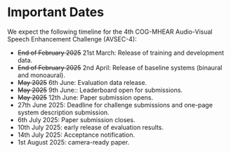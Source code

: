 # Important Dates

We expect the following timeline for the 4th COG-MHEAR Audio-Visual Speech Enhancement Challenge (AVSEC-4):

- ~~End of February 2025~~ 21st March: Release of training and development data. 
- ~~End of February 2025~~ 2nd April: Release of baseline systems (binaural and monoaural).
- ~~May 2025~~ 6th June: Evaluation data release. 
- ~~May 2025~~ 9th June:: Leaderboard open for submissions. 
- ~~May 2025~~ 12th June: Paper submission opens. 
- 27th June 2025: Deadline for challenge submissions and one-page system description submission.
- 6th July 2025: Paper submission closes. 
- 10th July 2025: early release of evaluation results.
- 14th July 2025: Acceptance notification. 
- 1st August 2025: camera-ready paper. 